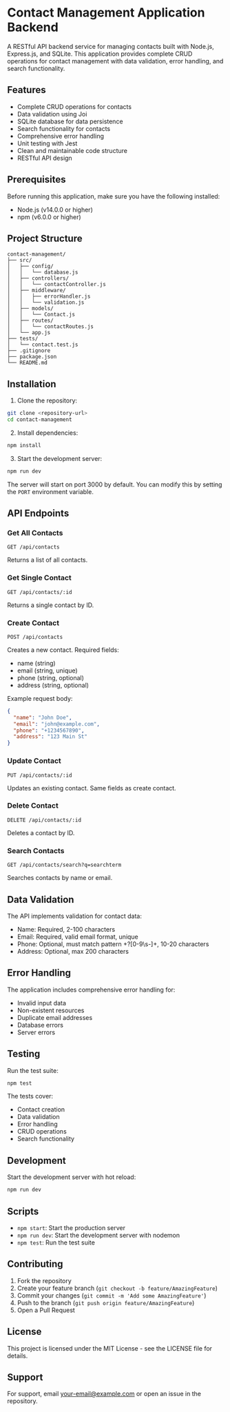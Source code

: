 # Contact Management Application Backend

A RESTful API backend service for managing contacts built with Node.js, Express.js, and SQLite. This application provides complete CRUD operations for contact management with data validation, error handling, and search functionality.

## Features

- Complete CRUD operations for contacts
- Data validation using Joi
- SQLite database for data persistence
- Search functionality for contacts
- Comprehensive error handling
- Unit testing with Jest
- Clean and maintainable code structure
- RESTful API design

## Prerequisites

Before running this application, make sure you have the following installed:
- Node.js (v14.0.0 or higher)
- npm (v6.0.0 or higher)

## Project Structure

```
contact-management/
├── src/
│   ├── config/
│   │   └── database.js
│   ├── controllers/
│   │   └── contactController.js
│   ├── middleware/
│   │   ├── errorHandler.js
│   │   └── validation.js
│   ├── models/
│   │   └── Contact.js
│   ├── routes/
│   │   └── contactRoutes.js
│   └── app.js
├── tests/
│   └── contact.test.js
├── .gitignore
├── package.json
└── README.md
```

## Installation

1. Clone the repository:
```bash
git clone <repository-url>
cd contact-management
```

2. Install dependencies:
```bash
npm install
```

3. Start the development server:
```bash
npm run dev
```

The server will start on port 3000 by default. You can modify this by setting the `PORT` environment variable.

## API Endpoints

### Get All Contacts
```
GET /api/contacts
```
Returns a list of all contacts.

### Get Single Contact
```
GET /api/contacts/:id
```
Returns a single contact by ID.

### Create Contact
```
POST /api/contacts
```
Creates a new contact. Required fields:
- name (string)
- email (string, unique)
- phone (string, optional)
- address (string, optional)

Example request body:
```json
{
  "name": "John Doe",
  "email": "john@example.com",
  "phone": "+1234567890",
  "address": "123 Main St"
}
```

### Update Contact
```
PUT /api/contacts/:id
```
Updates an existing contact. Same fields as create contact.

### Delete Contact
```
DELETE /api/contacts/:id
```
Deletes a contact by ID.

### Search Contacts
```
GET /api/contacts/search?q=searchterm
```
Searches contacts by name or email.

## Data Validation

The API implements validation for contact data:
- Name: Required, 2-100 characters
- Email: Required, valid email format, unique
- Phone: Optional, must match pattern +?[0-9\s-]+, 10-20 characters
- Address: Optional, max 200 characters

## Error Handling

The application includes comprehensive error handling for:
- Invalid input data
- Non-existent resources
- Duplicate email addresses
- Database errors
- Server errors

## Testing

Run the test suite:
```bash
npm test
```

The tests cover:
- Contact creation
- Data validation
- Error handling
- CRUD operations
- Search functionality

## Development

Start the development server with hot reload:
```bash
npm run dev
```

## Scripts

- `npm start`: Start the production server
- `npm run dev`: Start the development server with nodemon
- `npm test`: Run the test suite

## Contributing

1. Fork the repository
2. Create your feature branch (`git checkout -b feature/AmazingFeature`)
3. Commit your changes (`git commit -m 'Add some AmazingFeature'`)
4. Push to the branch (`git push origin feature/AmazingFeature`)
5. Open a Pull Request

## License

This project is licensed under the MIT License - see the LICENSE file for details.

## Support

For support, email your-email@example.com or open an issue in the repository.